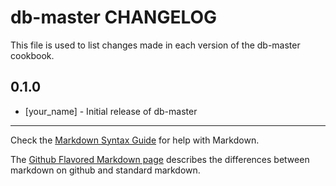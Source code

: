 # db-master CHANGELOG

This file is used to list changes made in each version of the db-master cookbook.

## 0.1.0
- [your_name] - Initial release of db-master

- - -
Check the [Markdown Syntax Guide](http://daringfireball.net/projects/markdown/syntax) for help with Markdown.

The [Github Flavored Markdown page](http://github.github.com/github-flavored-markdown/) describes the differences between markdown on github and standard markdown.
